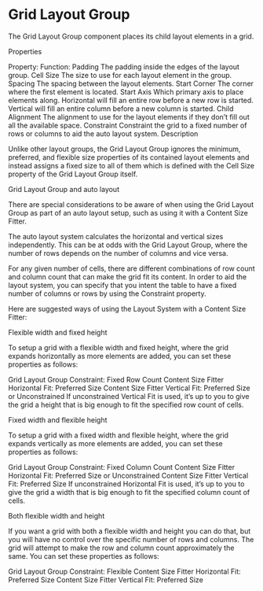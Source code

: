 # Grid Layout Group

The Grid Layout Group component places its child layout elements in a grid.


Properties

Property:	Function:
Padding	The padding inside the edges of the layout group.
Cell Size	The size to use for each layout element in the group.
Spacing	The spacing between the layout elements.
Start Corner	The corner where the first element is located.
Start Axis	Which primary axis to place elements along. Horizontal will fill an entire row before a new row is started. Vertical will fill an entire column before a new column is started.
Child Alignment	The alignment to use for the layout elements if they don’t fill out all the available space.
Constraint	Constraint the grid to a fixed number of rows or columns to aid the auto layout system.
Description

Unlike other layout groups, the Grid Layout Group ignores the minimum, preferred, and flexible size properties of its contained layout elements and instead assigns a fixed size to all of them which is defined with the Cell Size property of the Grid Layout Group itself.

Grid Layout Group and auto layout

There are special considerations to be aware of when using the Grid Layout Group as part of an auto layout setup, such as using it with a Content Size Fitter.

The auto layout system calculates the horizontal and vertical sizes independently. This can be at odds with the Grid Layout Group, where the number of rows depends on the number of columns and vice versa.

For any given number of cells, there are different combinations of row count and column count that can make the grid fit its content. In order to aid the layout system, you can specify that you intent the table to have a fixed number of columns or rows by using the Constraint property.

Here are suggested ways of using the Layout System with a Content Size Fitter:

Flexible width and fixed height

To setup a grid with a flexible width and fixed height, where the grid expands horizontally as more elements are added, you can set these properties as follows:

Grid Layout Group Constraint: Fixed Row Count
Content Size Fitter Horizontal Fit: Preferred Size
Content Size Fitter Vertical Fit: Preferred Size or Unconstrained
If unconstrained Vertical Fit is used, it’s up to you to give the grid a height that is big enough to fit the specified row count of cells.

Fixed width and flexible height

To setup a grid with a fixed width and flexible height, where the grid expands vertically as more elements are added, you can set these properties as follows:

Grid Layout Group Constraint: Fixed Column Count
Content Size Fitter Horizontal Fit: Preferred Size or Unconstrained
Content Size Fitter Vertical Fit: Preferred Size
If unconstrained Horizontal Fit is used, it’s up to you to give the grid a width that is big enough to fit the specified column count of cells.

Both flexible width and height

If you want a grid with both a flexible width and height you can do that, but you will have no control over the specific number of rows and columns. The grid will attempt to make the row and column count approximately the same. You can set these properties as follows:

Grid Layout Group Constraint: Flexible
Content Size Fitter Horizontal Fit: Preferred Size
Content Size Fitter Vertical Fit: Preferred Size